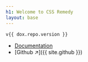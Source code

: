 ```yaml
---
h1: Welcome to CSS Remedy
layout: base
---
```


`v{{ dox.repo.version }}`

- [Documentation](/docs/readme/)
- [Github ↗]({{ site.github }})
